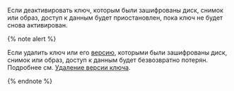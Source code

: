 Если деактивировать ключ, которым были зашифрованы диск, снимок или образ, доступ к данным будет приостановлен, пока ключ не будет снова активирован.

{% note alert %}

Если удалить ключ или его [версию](../../kms/concepts/version.md), которыми были зашифрованы диск, снимок или образ, доступ к данным будет безвозвратно потерян. Подробнее см. [Удаление версии ключа](../../kms/concepts/version.md#version-distruct).

{% endnote %}
